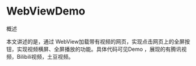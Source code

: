 # WebViewDemo

概述

本文讲述的是，通过 WebView加载带有视频的网页，实现点击网页上的全屏按钮，实现视频横屏、全屏播放的功能。具体代码可见Demo ，展现的有腾讯视频，Bilibili视频，土豆视频。
